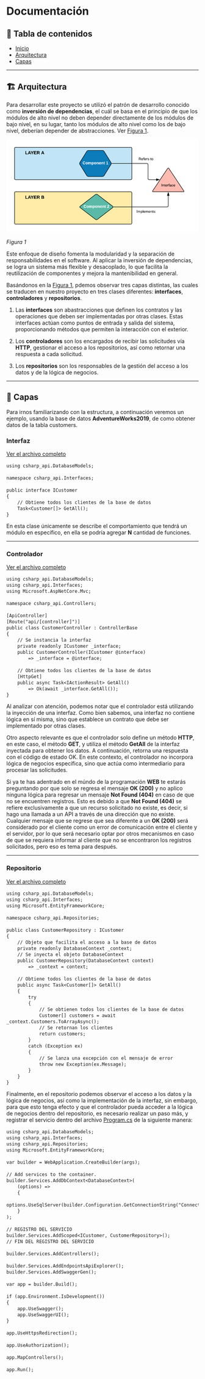 # Documentación

## 📝 Tabla de contenidos

- [Inicio](../../README.md)
- [Arquitectura](#arquitectura)
- [Capas](#capas)

---

## 🏗️ Arquitectura <a name = "arquitectura"></a>

Para desarrollar este proyecto se utilizó el patrón de desarrollo conocido como **inversión de dependencias**, el cuál se basa en el principio de que los módulos de alto nivel no deben depender directamente de los módulos de bajo nivel, en su lugar, tanto los módulos de alto nivel como los de bajo nivel, deberían depender de abstracciones. Ver [Figura 1](#figura1).

 <img id="figura1" src="../../Documents/Images/dependency-inversion-diagram.png" alt="Project logo">

_Figura 1_

Este enfoque de diseño fomenta la modularidad y la separación de responsabilidades en el software. Al aplicar la inversión de dependencias, se logra un sistema más flexible y desacoplado, lo que facilita la reutilización de componentes y mejora la mantenibilidad en general.

Basándonos en la [Figura 1](#figura1), pdemos observar tres capas distintas, las cuales se traducen en nuestro proyecto en tres clases diferentes: **interfaces**, **controladores** y **repositorios**.

1. Las **interfaces** son abastracciones que definen los contratos y las operaciones que deben ser implementadas por otras clases. Estas interfaces actúan como puntos de entrada y salida del sistema, proporcionando métodos que permiten la interacción con el exterior.

2. Los **controladores** son los encargados de recibir las solicitudes vía **HTTP**, gestionar el acceso a los repositorios, así como retornar una respuesta a cada solicitud.

3. Los **repositorios** son los responsables de la gestión del acceso a los datos y de la lógica de negocios.

---

## 📃 Capas <a name = "capas"></a>

Para irnos familiarizando con la estructura, a continuación veremos un ejemplo, usando la base de datos **AdventureWorks2019**, de como obtener datos de la tabla customers.

### Interfaz

[Ver el archivo completo](../../Interfaces/ICustomer.cs)

```
using csharp_api.DatabaseModels;

namespace csharp_api.Interfaces;

public interface ICustomer
{
    // Obtiene todos los clientes de la base de datos
    Task<Customer[]> GetAll();
}

```

En esta clase únicamente se describe el comportamiento que tendrá un módulo en específico, en ella se podría agregar **N** cantidad de funciones.

---

### Controlador

[Ver el archivo completo](../../Controllers/CustomerController.cs)

```
using csharp_api.DatabaseModels;
using csharp_api.Interfaces;
using Microsoft.AspNetCore.Mvc;

namespace csharp_api.Controllers;

[ApiController]
[Route("api/[controller]")]
public class CustomerController : ControllerBase
{
    // Se instancia la interfaz
    private readonly ICustomer _interface;
    public CustomerController(ICustomer @interface)
        => _interface = @interface;

    // Obtiene todos los clientes de la base de datos
    [HttpGet]
    public async Task<IActionResult> GetAll()
        => Ok(await _interface.GetAll());
}

```

Al analizar con atención, podemos notar que el controlador está utilizando la inyección de una interfaz. Como bien sabemos, una interfaz no contiene lógica en sí misma, sino que establece un contrato que debe ser implementado por otras clases.

Otro aspecto relevante es que el controlador solo define un método **HTTP**, en este caso, el método **GET**, y utiliza el método **GetAll** de la interfaz inyectada para obtener los datos. A continuación, retorna una respuesta con el código de estado OK. En este contexto, el controlador no incorpora lógica de negocios específica, sino que actúa como intermediario para procesar las solicitudes.

Si ya te has adentrado en el múndo de la programación **WEB** te estarás preguntando por que solo se regresa el mensaje **OK (200)** y no aplico ninguna lógica para regresar un mensaje **Not Found (404)** en caso de que no se encuentren registros. Esto es debido a que **Not Found (404)** se refiere exclusivamente a que un recurso solicitado no existe, es decir, si hago una llamada a un API a través de una dirección que no existe. Cualquier mensaje que se regrese que sea diferente a un **OK (200)** será considerado por el cliente como un error de comunicación entre el cliente y el servidor, por lo que será necesario optar por otros mecanismos en caso de que se requiera informar al cliente que no se encontraron los registros solicitados, pero eso es tema para después.

---

### Repositorio

[Ver el archivo completo](../../Repositories/CustomerRepository.cs)

```
using csharp_api.DatabaseModels;
using csharp_api.Interfaces;
using Microsoft.EntityFrameworkCore;

namespace csharp_api.Repositories;

public class CustomerRepository : ICustomer
{
    // Objeto que facilita el acceso a la base de datos
    private readonly DatabaseContext _context;
    // Se inyecta el objeto DatabaseContext
    public CustomerRepository(DatabaseContext context)
        => _context = context;

    // Obtiene todos los clientes de la base de datos
    public async Task<Customer[]> GetAll()
    {
        try
        {
            // Se obtienen todos los clientes de la base de datos
            Customer[] customers = await _context.Customers.ToArrayAsync();
            // Se retornan los clientes
            return customers;
        }
        catch (Exception ex)
        {
            // Se lanza una excepción con el mensaje de error
            throw new Exception(ex.Message);
        }
    }
}

```

Finalmente, en el repositorio podemos observar el acceso a los datos y la lógica de negocios, así como la implementación de la interfaz, sin embargo, para que esto tenga efecto y que el controlador pueda acceder a la lógica de negocios dentro del repositorio, es necesario realizar un paso más, y registrar el servicio dentro del archivo [Program.cs](../../Program.cs) de la siguiente manera:

```
using csharp_api.DatabaseModels;
using csharp_api.Interfaces;
using csharp_api.Repositories;
using Microsoft.EntityFrameworkCore;

var builder = WebApplication.CreateBuilder(args);

// Add services to the container.
builder.Services.AddDbContext<DatabaseContext>(
    (options) =>
    {
        options.UseSqlServer(builder.Configuration.GetConnectionString("Connection"));
    }
);

// REGISTRO DEL SERVICIO
builder.Services.AddScoped<ICustomer, CustomerRepository>();
// FIN DEL REGISTRO DEL SERVICIO

builder.Services.AddControllers();

builder.Services.AddEndpointsApiExplorer();
builder.Services.AddSwaggerGen();

var app = builder.Build();

if (app.Environment.IsDevelopment())
{
    app.UseSwagger();
    app.UseSwaggerUI();
}

app.UseHttpsRedirection();

app.UseAuthorization();

app.MapControllers();

app.Run();

```
